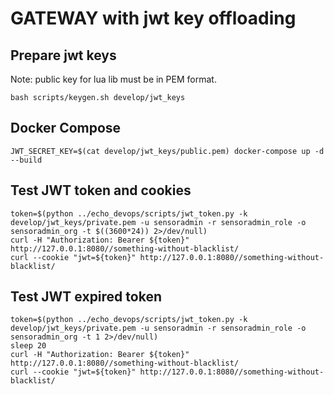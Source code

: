# GATEWAY with jwt key offloading

## Prepare jwt keys

Note: public key for lua lib must be in PEM format.

    bash scripts/keygen.sh develop/jwt_keys

## Docker Compose

    JWT_SECRET_KEY=$(cat develop/jwt_keys/public.pem) docker-compose up -d --build

## Test JWT token and cookies

    token=$(python ../echo_devops/scripts/jwt_token.py -k develop/jwt_keys/private.pem -u sensoradmin -r sensoradmin_role -o sensoradmin_org -t $((3600*24)) 2>/dev/null)
    curl -H "Authorization: Bearer ${token}" http://127.0.0.1:8080//something-without-blacklist/
    curl --cookie "jwt=${token}" http://127.0.0.1:8080//something-without-blacklist/

## Test JWT expired token

    token=$(python ../echo_devops/scripts/jwt_token.py -k develop/jwt_keys/private.pem -u sensoradmin -r sensoradmin_role -o sensoradmin_org -t 1 2>/dev/null)
    sleep 20
    curl -H "Authorization: Bearer ${token}" http://127.0.0.1:8080//something-without-blacklist/
    curl --cookie "jwt=${token}" http://127.0.0.1:8080//something-without-blacklist/
